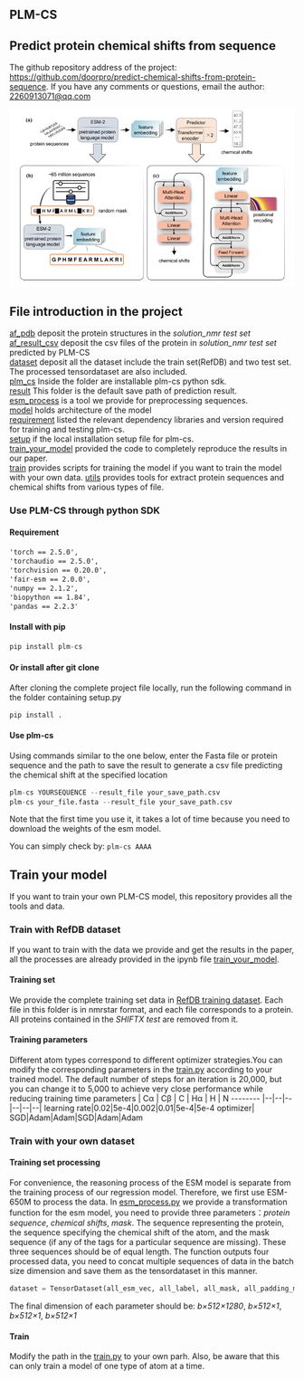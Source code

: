 ## PLM-CS  
## Predict protein chemical shifts from sequence
The github repository address of the project: https://github.com/doorpro/predict-chemical-shifts-from-protein-sequence. 
If you have any comments or questions, email the author: 2260913071@qq.com


![image](https://github.com/doorpro/predict-chemical-shifts-from-protein-sequence/raw/main/image/image1.png "PLM-CS")

## File introduction in the project
[af_pdb](./af_pdb/) deposit the protein structures in the *solution_nmr test set*  
[af_result_csv](./af_result_csv/) deposit the csv files of the protein in *solution_nmr test set* predicted by PLM-CS  
[dataset](./dataset/) deposit all the dataset include the train set(RefDB) and two test set. The processed tensordataset are also included.  
 [plm_cs](./plm_cs/) Inside the folder are installable plm-cs python sdk.  
 [result](./result/) This folder is the default save path of prediction result.  
 [esm_process](./esm_process.py) is a tool we provide for preprocessing sequences.  
 [model](./model.py) holds architecture of the model  
 [requirement](./requirement.txt) listed the relevant dependency libraries and version required for training and testing plm-cs.  
 [setup](./setup.py) if the local installation setup file for plm-cs.  
 [train_your_model](./train_your_model.ipynb) provided the code to completely reproduce the results in our paper.  
 [train](./train.py) provides scripts for training the model if you want to train the model with your own data.
 [utils](./utils.py) provides tools for extract protein sequences and chemical shifts from various types of file.

### Use PLM-CS through python SDK
#### Requirement
    'torch == 2.5.0',
    'torchaudio == 2.5.0',
    'torchvision == 0.20.0',
    'fair-esm == 2.0.0',
    'numpy == 2.1.2',
    'biopython == 1.84',
    'pandas == 2.2.3'

#### Install with pip
```python
pip install plm-cs
```

#### Or install after git clone
After cloning the complete project file locally, run the following command in the folder containing setup.py
```python
pip install .
```

#### Use plm-cs
Using commands similar to the one below, enter the Fasta file or protein sequence and the path to save the result to generate a csv file predicting the chemical shift at the specified location
```python
plm-cs YOURSEQUENCE --result_file your_save_path.csv
plm-cs your_file.fasta --result_file your_save_path.csv
```
Note that the first time you use it, it takes a lot of time because you need to download the weights of the esm model.

You can simply check by: ```plm-cs AAAA```

## Train your model
If you want to train your own PLM-CS model, this repository provides all the tools and data.

### Train with RefDB dataset
If you want to train with the data we provide and get the results in the paper, all the processes are already provided in the ipynb file [train_your_model](./train_your_model.ipynb).

#### Training set
We provide the complete training set data in [RefDB training dataset](./dataset/RefDB_test_remove). Each file in this folder is in nmrstar format, and each file corresponds to a protein. All proteins contained in the *SHIFTX test* are removed from it.

#### Training parameters
Different atom types correspond to different optimizer strategies.You can modify the corresponding parameters in the [train.py](./train.py) according to your trained model. The default number of steps for an iteration is 20,000, but you can change it to 5,000 to achieve very close performance while reducing training time
parameters     | Cα | Cβ | C | Hα | H | N
-------- |--|--|--|--|--|--|
learning rate|0.02|5e-4|0.002|0.01|5e-4|5e-4
optimizer| SGD|Adam|Adam|SGD|Adam|Adam

### Train with your own dataset
#### Training set processing
For convenience, the reasoning process of the ESM model is separate from the training process of our regression model. Therefore, we first use ESM-650M to process the data. In [esm_process.py](./esm_process.py) we provide a transformation function for the esm model, you need to provide three parameters：*protein sequence*, *chemical shifts*, *mask*. The sequence representing the protein, the sequence specifying the chemical shift of the atom, and the mask sequence (if any of the tags for a particular sequence are missing). These three sequences should be of equal length. The function outputs four processed data, you need to concat multiple sequences of data in the batch size dimension and save them as the tensordataset in this manner. 
```python
dataset = TensorDataset(all_esm_vec, all_label, all_mask, all_padding_mask)
```
The final dimension of each parameter should be:
*b&#215;512&#215;1280*, *b&#215;512&#215;1*, *b&#215;512&#215;1*, *b&#215;512&#215;1*

#### Train
Modify the path in the [train.py](./train.py) to your own parh. Also, be aware that this can only train a model of one type of atom at a time.
